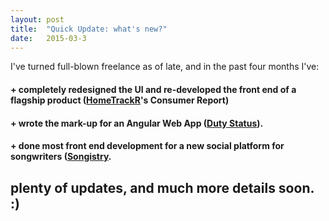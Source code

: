 ```yaml
---
layout: post
title:  "Quick Update: what's new?"
date:   2015-03-3
---
```


I've turned full-blown freelance as of late, and in the past four months I've:

#### + completely redesigned the UI and re-developed the front end of a flagship product ([HomeTrackR](https://hometrackr.com/)'s Consumer Report)

#### + wrote the mark-up for an Angular Web App ([Duty Status](http://www.dutystatus.com/)).

#### + done most front end development for a new social platform for songwriters ([Songistry](https://songistry.com/).


## plenty of updates, and much more details soon. :)
